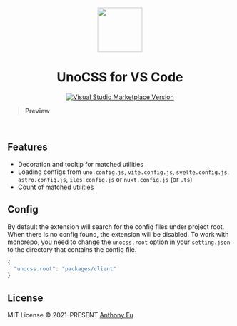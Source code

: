 <br>

<p align="center">
<img src="https://raw.githubusercontent.com/unocss/unocss/main/packages/vscode/res/logo.png" style="width:100px;" />
</p>

<h1 align="center">UnoCSS for VS Code</h1>

<p align="center">
<a href="https://marketplace.visualstudio.com/items?itemName=antfu.unocss" target="__blank"><img src="https://img.shields.io/visual-studio-marketplace/v/antfu.unocss.svg?color=eee&amp;label=VS%20Code%20Marketplace&logo=visual-studio-code" alt="Visual Studio Marketplace Version" /></a>
</p>

> **Preview**

<br>

## Features

- Decoration and tooltip for matched utilities
- Loading configs from `uno.config.js`, `vite.config.js`, `svelte.config.js`, `astro.config.js`, `iles.config.js` or `nuxt.config.js` (or `.ts`)
- Count of matched utilities

## Config

By default the extension will search for the config files under project root. When there is no config found, the extension will be disabled. To work with monorepo, you need to change the `unocss.root` option in your `setting.json` to the directory that contains the config file.

```javascript
{
  "unocss.root": "packages/client"
}
```

## License

MIT License &copy; 2021-PRESENT [Anthony Fu](https://github.com/antfu)


